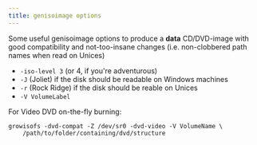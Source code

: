 ```yaml
---
title: genisoimage options
---
```


Some useful genisoimage options to produce a **data**
CD/DVD-image with good compatibility and not-too-insane
changes (i.e. non-clobbered path names when read on Unices)

* `-iso-level 3` (or 4, if you're adventurous)
* `-J` (Joliet) if the disk should be readable on Windows machines
* `-r` (Rock Ridge) if the disk should be reable on Unices
* `-V VolumeLabel`

For Video DVD on-the-fly burning:

```
growisofs -dvd-compat -Z /dev/sr0 -dvd-video -V VolumeName \
	/path/to/folder/containing/dvd/structure
```
